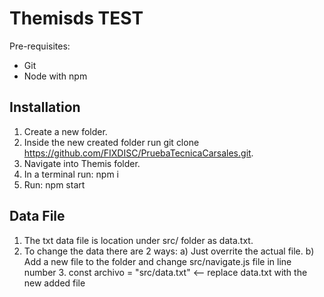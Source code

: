 # Themisds TEST

Pre-requisites:
- Git
- Node with npm


## Installation

1. Create a new folder.
2. Inside the new created folder run git clone https://github.com/FIXDISC/PruebaTecnicaCarsales.git.
3. Navigate into Themis folder.
4. In a terminal run: npm i
5. Run: npm start 

## Data File

1. The txt data file is location under src/ folder as data.txt.
2. To change the data there are 2 ways:
    a) Just overrite the actual file.
    b) Add a new file to the folder and change src/navigate.js file in line number 3.
       const archivo = "src/data.txt"  <-- replace data.txt with the new added file


